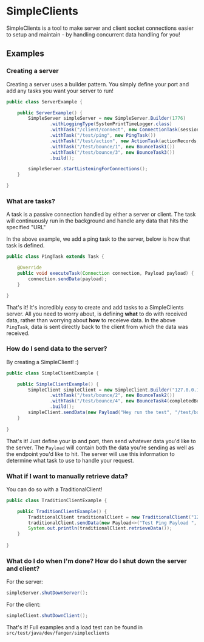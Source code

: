 # SimpleClients
SimpleClients is a tool to make server and client socket connections easier to setup and maintain - by handling 
concurrent data handling for you!

## Examples

### Creating a server
Creating a server uses a builder pattern. You simply define your port and add any tasks you want your server to run!
```java
public class ServerExample {

    public ServerExample() {
        SimpleServer simpleServer = new SimpleServer.Builder(1776)
                .withLoggingType(SystemPrintTimeLogger.class)
                .withTask("/client/connect", new ConnectionTask(sessionIdToUsers, connectionIdToSessionId))
                .withTask("/test/ping", new PingTask())
                .withTask("/test/action", new ActionTask(actionRecords, sessionIdToUsers, connectionIdToSessionId))
                .withTask("/test/bounce/1", new BounceTask1())
                .withTask("/test/bounce/3", new BounceTask3())
                .build();

        simpleServer.startListeningForConnections();
    }

}
```

### What are tasks?
A task is a passive connection handled by either a server or client. The task will continuously run in the background 
and handle any data that hits the specified "URL"

In the above example, we add a ping task to the server, below is how that task is defined.
```java
public class PingTask extends Task {

    @Override
    public void executeTask(Connection connection, Payload payload) {
        connection.sendData(payload);
    }

}
```
That's it! It's incredibly easy to create and add tasks to a SimpleClients server. All you need to worry about, is 
defining **what** to do with received data, rather than worrying about **how** to receieve data.
In the above `PingTask`, data is sent directly back to the client from which the data was received.

### How do I send data to the server?
By creating a SimpleClient! :)
```java
public class SimpleClientExample {

    public SimpleClientExample() {
        SimpleClient simpleClient = new SimpleClient.Builder("127.0.0.1", 1776)
                .withTask("/test/bounce/2", new BounceTask2())
                .withTask("/test/bounce/4", new BounceTask4(completedBounceTest))
                .build();
        simpleClient.sendData(new Payload("Hey run the test", "/test/bounce/1"));
    }
    
}
```
That's it! Just define your ip and port, then send whatever data you'd like to the server. The `Payload` will contain 
both the data you're sending as well as the endpoint you'd like to hit. The server will use this information to 
determine what task to use to handle your request.

### What if I want to manually retrieve data?
You can do so with a TraditionalClient!
```java
public class TraditionClientExample {

    public TraditionClientExample() {
        TraditionalClient traditionalClient = new TraditionalClient("127.0.0.1", 1776);
        traditionalClient.sendData(new Payload<>("Test Ping Payload ", "/test/ping"));
        System.out.println(traditionalClient.retrieveData());
    }
    
}
```

### What do I do when I'm done? How do I shut down the server and client?
For the server:
```java
simpleServer.shutDownServer();
```
For the client:
```java
simpleClient.shutDownClient();
```

That's it! Full examples and a load test can be found in
`src/test/java/dev/fanger/simpleclients`
